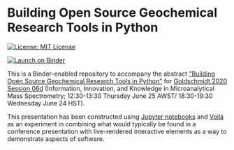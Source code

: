 # Building Open Source Geochemical Research Tools in Python

<a href="https://github.com/morganjwilliams/gs2020-python4geochem/blob/master/LICENSE" >
<img src="https://img.shields.io/badge/License-MIT-blue.svg" alt="License: MIT License">
</a>

[![Launch on Binder](https://mybinder.org/badge_logo.svg)](
https://mybinder.org/v2/gh/morganjwilliams/gs2020-python4geochem/develop??urlpath=/voila/render/00_overview.ipynb
)

This is a Binder-enabled repository to accompany the abstract ["Building Open Source
Geochemical Research Tools in Python"](
https://goldschmidt.info/2020/abstracts/abstractView?id=2020003661)
for [Goldschmidt 2020 Session 06d](
https://goldschmidt.info/2020/program/programViewThemes#period_472_4728_12337)
(Information, Innovation, and Knowledge in Microanalytical Mass Spectrometry;
12:30-13:30 Thursday June 25 AWST/ 18:30-19:30 Wednesday June 24 HST).

This presentation has been constructed using
<a href="https://jupyter.org">Jupyter notebooks</a> and
<a href="https://voila.readthedocs.io">Voilà</a> as an experiment in combining what
would typically be found in a conference presentation with live-rendered interactive
elements as a way to demonstrate aspects of software.
